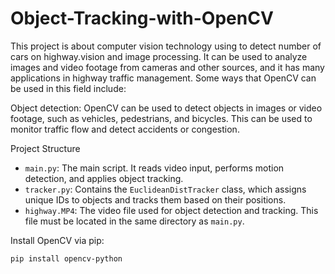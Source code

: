 # Object-Tracking-with-OpenCV


This project is about computer vision technology using to detect number of cars on highway.vision and image processing. It can be used to analyze images and video footage from cameras and other sources, and it has many applications in highway traffic management. Some ways that OpenCV can be used in this field include:

Object detection: OpenCV can be used to detect objects in images or video footage, such as vehicles, pedestrians, and bicycles. This can be used to monitor traffic flow and detect accidents or congestion.


Project Structure

- `main.py`: The main script. It reads video input, performs motion detection, and applies object tracking.
- `tracker.py`: Contains the `EuclideanDistTracker` class, which assigns unique IDs to objects and tracks them based on their positions.
- `highway.MP4`: The video file used for object detection and tracking. This file must be located in the same directory as `main.py`.



Install OpenCV via pip:

```bash
pip install opencv-python
